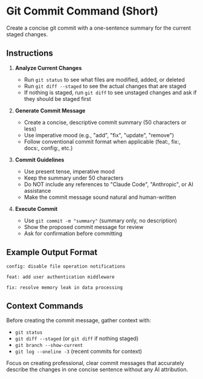 # Git Commit Command (Short)

Create a concise git commit with a one-sentence summary for the current staged changes.

## Instructions

1. **Analyze Current Changes**
   - Run `git status` to see what files are modified, added, or deleted
   - Run `git diff --staged` to see the actual changes that are staged
   - If nothing is staged, run `git diff` to see unstaged changes and ask if they should be staged first

2. **Generate Commit Message**
   - Create a concise, descriptive commit summary (50 characters or less)
   - Use imperative mood (e.g., "add", "fix", "update", "remove")
   - Follow conventional commit format when applicable (feat:, fix:, docs:, config:, etc.)

3. **Commit Guidelines**
   - Use present tense, imperative mood
   - Keep the summary under 50 characters
   - Do NOT include any references to "Claude Code", "Anthropic", or AI assistance
   - Make the commit message sound natural and human-written

4. **Execute Commit**
   - Use `git commit -m "summary"` (summary only, no description)
   - Show the proposed commit message for review
   - Ask for confirmation before committing

## Example Output Format

```
config: disable file operation notifications
```

```
feat: add user authentication middleware
```

```
fix: resolve memory leak in data processing
```

## Context Commands

Before creating the commit message, gather context with:
- `git status`
- `git diff --staged` (or `git diff` if nothing staged)
- `git branch --show-current` 
- `git log --oneline -3` (recent commits for context)

Focus on creating professional, clear commit messages that accurately describe the changes in one concise sentence without any AI attribution.